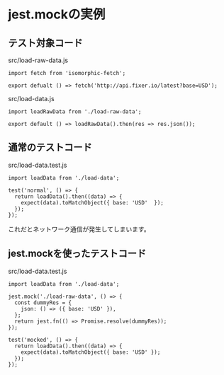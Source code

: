 # jest.mockの実例

## テスト対象コード

src/load-raw-data.js

```
import fetch from 'isomorphic-fetch'; 

export defualt () => fetch('http://api.fixer.io/latest?base=USD');
```

src/load-data.js

```
import loadRawData from './load-raw-data';

export default () => loadRawData().then(res => res.json());
```

## 通常のテストコード

src/load-data.test.js

```
import loadData from './load-data';

test('normal', () => {
  return loadData().then((data) => {
    expect(data).toMatchObject({ base: 'USD'  });
  }); 
});
```

これだとネットワーク通信が発生してしまいます。

## jest.mockを使ったテストコード

src/load-data.test.js

```
import loadData from './load-data';

jest.mock('./load-raw-data', () => {
  const dummyRes = {
    json: () => ({ base: 'USD' }),
  };
  return jest.fn(() => Promise.resolve(dummyRes));
});

test('mocked', () => {
  return loadData().then((data) => {
    expect(data).toMatchObject({ base: 'USD' });
  });
});
```
